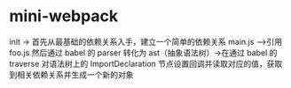 # mini-webpack

init -> 首先从最基础的依赖关系入手，建立一个简单的依赖关系 main.js -->引用 foo.js
然后通过 babel 的 parser 转化为 ast（抽象语法树）->在通过 babel 的 traverse 对语法树上的 ImportDeclaration 节点设置回调并读取对应的值，获取到相关依赖关系并生成一个新的对象
